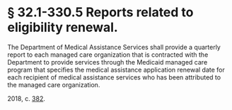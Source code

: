 # § 32.1-330.5 Reports related to eligibility renewal.

<p>The Department of Medical Assistance Services shall provide a quarterly report to each managed care organization that is contracted with the Department to provide services through the Medicaid managed care program that specifies the medical assistance application renewal date for each recipient of medical assistance services who has been attributed to the managed care organization.</p><p>2018, c. <a href='http://lis.virginia.gov/cgi-bin/legp604.exe?181+ful+CHAP0382'>382</a>.</p>